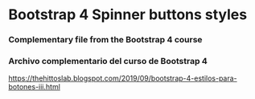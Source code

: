 # Bootstrap 4 Spinner buttons styles
### Complementary file from the Bootstrap 4 course
### Archivo complementario del curso de Bootstrap 4

https://thehittoslab.blogspot.com/2019/09/bootstrap-4-estilos-para-botones-iii.html
